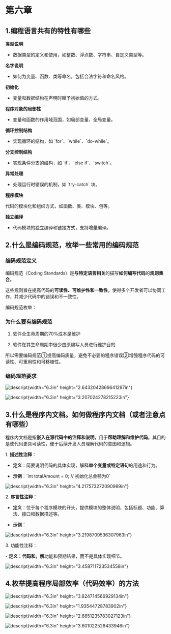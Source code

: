 # 第六章



## 1.编程语言共有的特性有哪些

**类型说明**

-   数据类型的定义和使用，如整数、浮点数、字符串、自定义类型等。

**名字说明**

-   如何为变量、函数、类等命名，包括合法字符和命名风格。

**初始化**

-   变量和数据结构在声明时赋予初始值的方式。

**程序对象的局部性**

-   变量和函数的作用域范围，如局部变量、全局变量。

**循环控制结构**

-   实现循环的结构，如 \`for\`、\`while\`、\`do-while\`。

**分支控制结构**

-   实现条件分支的结构，如 \`if\`、\`else if\`、\`switch\`。

**异常处理**

-   处理运行时错误的机制，如 \`try-catch\` 块。

**程序模块**

代码的模块化和组织方式，如函数、类、模块、包等。

**独立编译**

-   代码模块的独立编译和链接方式，支持增量编译。

## 2.什么是编码规范，枚举一些常用的编码规范

### 编码规范定义

编码规范（Coding
Standards）是**与特定语言相关**的描写**如何编写代码**的**规则集合**。

这些规则旨在提高代码的**可读性、可维护性和一致性**，使得多个开发者可以协同工作，并减少代码中的错误和不一致性。

编码规范枚举：

### **为什么要有编码规范**

1.  软件全生命周期的70%成本是维护

2.  软件在其生命周期中很少由原编写人员进行维护目的

所以需要编码规范①提高编码质量，避免不必要的程序错误②增强程序代码的可读性、可重用性和可移植性。

### **编码规范要求**

![descript](第六章.media/media/image1.png){width="6.3in"
height="2.6432042869641297in"}

![descript](第六章.media/media/image2.png){width="6.3in"
height="3.207024278215223in"}

## 3.什么是程序内文档。如何做程序内文档（或者注意点有哪些）

程序内文档是指**嵌入在源代码中的注释和说明**，用于**帮助理解和维护代码**。其目的是使代码更具可读性，便于后续开发人员理解代码的意图和逻辑。

1\. **描述性注释**：

-   **定义**：简要说明代码的具体实现，解释**单个变量或特定语句**的用途和行为。

-   **示例**：\`int totalAmount = 0; // 初始化总金额为0\`

![descript](第六章.media/media/image3.png){width="6.3in"
height="4.217573272090989in"}

2\. **序言性注释**：

-   **定义**：位于每个程序模块的开头，提供模块的整体说明，包括标题、功能、算法、接口和数据描述等。

-   **示例**：

![descript](第六章.media/media/image4.png){width="6.3in"
height="3.2198709536307963in"}

3\. 功能性注释：

\- **定义：**代码和**，解**功能和预期结果，而不是具体实现细节。

![descript](第六章.media/media/image5.png){width="6.3in"
height="3.458711723534558in"}

## 4\.枚举提高程序局部效率（代码效率）的方法

![descript](第六章.media/media/image6.png){width="6.3in"
height="3.824714566929134in"}

![descript](第六章.media/media/image7.png){width="6.3in"
height="1.93544728783902in"}

![descript](第六章.media/media/image8.png){width="6.3in"
height="2.6651235783027123in"}

![descript](第六章.media/media/image9.png){width="6.3in"
height="3.601022528433946in"}
